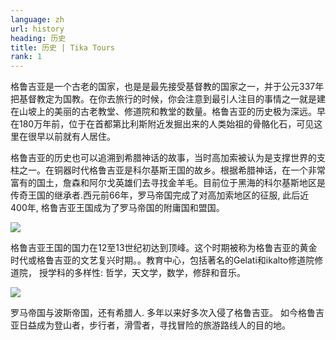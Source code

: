 ```yaml
---
language: zh
url: history
heading: 历史
title: 历史 | Tika Tours
rank: 1
---
```

<div class="row content-row"><!-- 1542 (1)-->
<div class="col-xs-12 col-sm-6 col-md-6"><!-- 2072 -->

格鲁吉亚是一个古老的国家，也是是最先接受基督教的国家之一，并于公元337年把基督教定为国教。在你去旅行的时候，你会注意到最引人注目的事情之一就是建在山坡上的美丽的古老教堂、修道院和教堂的数量。格鲁吉亚的历史极为深远。早在180万年前，位于在首都第比利斯附近发掘出来的人类始祖的骨骼化石，可见这里在很早以前就有人居住。

</div>

<div class="col-xs-12 col-sm-6 col-md-6"><!-- 2073 -->

格鲁吉亚的历史也可以追溯到希腊神话的故事，当时高加索被认为是支撑世界的支柱之一。在铜器时代格鲁吉亚是科尔基斯王国的故乡。根据希腊神话，在一个非常富有的国土，詹森和阿尔戈英雄们去寻找金羊毛。目前位于黑海的科尔基斯地区是传奇王国的继承者.西元前66年，罗马帝国完成了对高加索地区的征服, 此后近400年, 格鲁吉亚王国成为了罗马帝国的附庸国和盟国。

</div>

</div>

<div class="row content-row"><!-- 1543 (2)-->
<div class="col-xs-12 col-sm-6 col-md-6"><!-- 2074 -->

![](/library/content/img16.jpg)

格鲁吉亚王国的国力在12至13世纪初达到顶峰。这个时期被称为格鲁吉亚的黄金时代或格鲁吉亚的文艺复兴时期。。教育中心，包括著名的Gelati和ikalto修道院修道院， 授学科的多样性: 哲学，天文学，数学，修辞和音乐。

</div>

<div class="col-xs-12 col-sm-6 col-md-6"><!-- 2075 -->

![](/library/content/img15.jpg)

罗马帝国与波斯帝国，还有希腊人. 多年以来好多次入侵了格鲁吉亚。
如今格鲁吉亚日益成为登山者，步行者，滑雪者，寻找冒险的旅游路线人的目的地。

</div>

</div>

